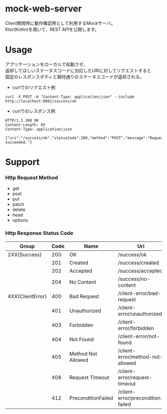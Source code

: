# mock-web-server

Client開発時に動作確認用として利用するMockサーバ。  
Ktor(Kotlin)を用いて、REST APIを公開します。

# Usage

アプリケーションをローカルで起動させ、  
返却してほしいステータスコードに対応したURIに対してリクエストすると  
固定のレスポンスボティと期待通りのステータスコードが返却される。 

- curlでのリクエスト例
```
curl -X POST -H "Content-Type: application/json" --include http://localhost:8081/success/ok
```

- curlでのレスポンス例
```
HTTP/1.1 200 OK
Content-Length: 85
Content-Type: application/json

{"uri":"/success/ok","statusCode":200,"method":"POST","message":"Request succeeded."}
```

# Support

### Http Request Method
- get
- post
- put
- patch
- delete
- head
- options

### Http Response Status Code

| Group | Code | Name | Uri |
|  --   |  --  |  --  | --  |
| 2XX(Success) | 200 | OK | /success/ok |
|              | 201 | Created | /success/created |
|              | 202 | Accepted | /success/accepted |
|              | 204 | No Content | /success/no-content |
| 4XX(ClientError) | 400 | Bad Request | /client-error/bad-request |
|                  | 401 | Unauthorized | /client-error/unauthorized |
|                  | 403 | Forbidden | /client-error/forbidden |
|                  | 404 | Not Found | /client-error/not-found |
|                  | 405 | Method Not Allowed | /client-error/method-not-allowed |
|                  | 408 | Request Timeout | /client-error/request-timeout |
|                  | 412 | PreconditionFailed | /client-error/precondition-failed |
